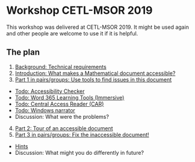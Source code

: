 # Workshop CETL-MSOR 2019

This workshop was delivered at CETL-MSOR 2019. It might be used again and other people are welcome to use it if it is helpful. 

## The plan

1. [Background: Technical requirements](technical.html)
2. [Introduction: What makes a Mathematical document accessible?](needed.html)
3. [Part 1 in pairs/groups: Use tools to find issues in this document](https://github.com/STEM-Enable/WordWorkshop/blob/master/examples/Inaccessible%20Word%20Document.docx) 
 * [Todo: Accessibility Checker](checker.html)
 * [Todo: Word 365 Learning Tools (Immersive)](immersive.html)
 * [Todo: Central Access Reader (CAR)](car.html)
 * [Todo: Windows narrator](narrator.html)
 * Discussion: What were the problems?
4. [Part 2: Tour of an accessible document](https://github.com/STEM-Enable/WordWorkshop/blob/master/examples/Structured%20Word%20Document.docx)
5. [Part 3 in pairs/groups: Fix the inaccessible document!](https://github.com/STEM-Enable/WordWorkshop/blob/master/examples/Inaccessible%20Word%20Document.docx)
 * [Hints](hints.html)
 * Discussion: What might you do differently in future?
